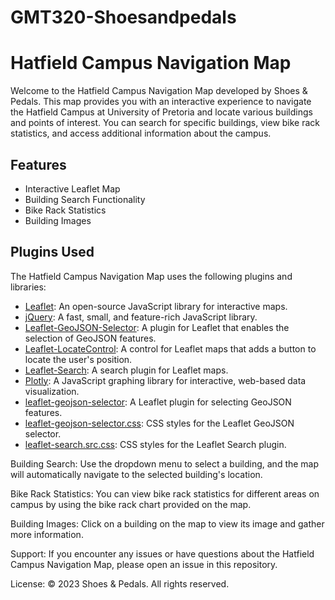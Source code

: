 # GMT320-Shoesandpedals

# Hatfield Campus Navigation Map

Welcome to the Hatfield Campus Navigation Map developed by Shoes & Pedals. This map provides you with an interactive experience to navigate the Hatfield Campus at University of Pretoria and locate various buildings and points of interest. You can search for specific buildings, view bike rack statistics, and access additional information about the campus.

## Features

- Interactive Leaflet Map
- Building Search Functionality
- Bike Rack Statistics
- Building Images

## Plugins Used

The Hatfield Campus Navigation Map uses the following plugins and libraries:

- [Leaflet](https://leafletjs.com/): An open-source JavaScript library for interactive maps.
- [jQuery](https://jquery.com/): A fast, small, and feature-rich JavaScript library.
- [Leaflet-GeoJSON-Selector](https://github.com/ahocevar/Leaflet.geojson-selector): A plugin for Leaflet that enables the selection of GeoJSON features.
- [Leaflet-LocateControl](https://github.com/domoritz/leaflet-locatecontrol): A control for Leaflet maps that adds a button to locate the user's position.
- [Leaflet-Search](https://github.com/stefanocudini/leaflet-search): A search plugin for Leaflet maps.
- [Plotly](https://plotly.com/): A JavaScript graphing library for interactive, web-based data visualization.
- [leaflet-geojson-selector](https://github.com/lyzadanger/leaflet-geojson-selector): A Leaflet plugin for selecting GeoJSON features.
- [leaflet-geojson-selector.css](https://github.com/lyzadanger/leaflet-geojson-selector): CSS styles for the Leaflet GeoJSON selector.
- [leaflet-search.src.css](https://github.com/stefanocudini/leaflet-search): CSS styles for the Leaflet Search plugin.

Building Search:
Use the dropdown menu to select a building, and the map will automatically navigate to the selected building's location.

Bike Rack Statistics:
You can view bike rack statistics for different areas on campus by using the bike rack chart provided on the map.

Building Images:
Click on a building on the map to view its image and gather more information.

Support:
If you encounter any issues or have questions about the Hatfield Campus Navigation Map, please open an issue in this repository.

License:
© 2023 Shoes & Pedals. All rights reserved.
